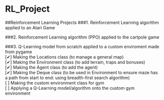 # RL_Project
##Reinforcement Learning Projects
###1. Reinforcement Learning algorithm applied to an Atari Game

###2. Reinforcement Learning algorithm (PPO) applied to the cartpole game
  
###3. Q-Learning model from scratch applied to a custom enviroment made from pygame <br/>
  [✔] Making the Locations class (to manage a general map)<br/>
  [✔] Making the Environment class (to add terrain, traps and bonuses)<br/>
  [✔] Making the Agent class (to add the agent)<br/>
  [✔] Making the Deque class (to be used in Environment to ensure maze has a path from start to end: using breadth-first search algorithm)<br/>
  [ ] Making the custom environment class for gym<br/>
  [ ] Applying a Q-Learning model/algorithm onto the custom gym environment<br/>
